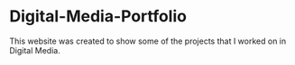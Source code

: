# Digital-Media-Portfolio
This website was created to show some of the projects that I worked on in Digital Media.
